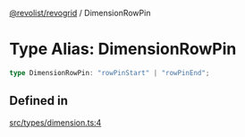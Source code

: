 [@revolist/revogrid](README.md) / DimensionRowPin

# Type Alias: DimensionRowPin

```ts
type DimensionRowPin: "rowPinStart" | "rowPinEnd";
```

## Defined in

[src/types/dimension.ts:4](https://github.com/revolist/revogrid/blob/38c381e080d7e0c5d988f8833cd99eec7cce206d/src/types/dimension.ts#L4)
